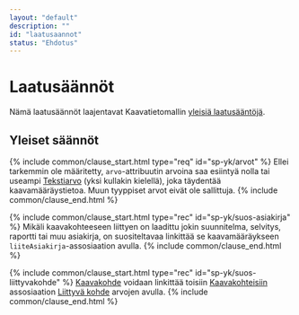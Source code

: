 ```yaml
---
layout: "default"
description: ""
id: "laatusaannot"
status: "Ehdotus"
---
```

# Laatusäännöt
Nämä laatusäännöt laajentavat Kaavatietomallin [yleisiä laatusääntöjä](../../looginenmalli/laatusaannot.html).

## Yleiset säännöt

{% include common/clause_start.html type="req" id="sp-yk/arvot" %}
Ellei tarkemmin ole määritetty, ```arvo```-attribuutin arvoina saa esiintyä nolla tai useampi [Tekstiarvo](https://tietomallit.suomi.fi/model/rytj-kaava/Tekstiarvo/) (yksi kullakin kielellä), joka täydentää kaavamääräystietoa. Muun tyyppiset arvot eivät ole sallittuja.
{% include common/clause_end.html %}

{% include common/clause_start.html type="rec" id="sp-yk/suos-asiakirja" %}
Mikäli kaavakohteeseen liittyen on laadittu jokin suunnitelma, selvitys, raportti tai muu asiakirja, on suositeltavaa linkittää se kaavamääräykseen ```liiteAsiakirja```-assosiaation avulla.
{% include common/clause_end.html %}

{% include common/clause_start.html type="rec" id="sp-yk/suos-liittyvakohde" %}
[Kaavakohde](https://tietomallit.suomi.fi/model/rytj-kaava/Kaavakohde/) voidaan linkittää toisiin [Kaavakohteisiin](https://tietomallit.suomi.fi/model/rytj-kaava/Kaavakohde/) assosiaation [Liittyvä kohde](https://tietomallit.suomi.fi/model/rytj-kaava/Kaavakohde/6e080c6a-bb00-4d7f-b095-215f7c902e19) arvojen avulla.
{% include common/clause_end.html %}